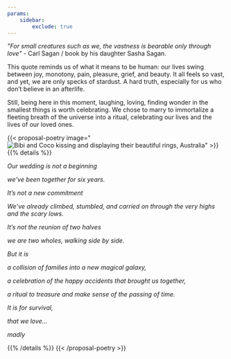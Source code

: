 ```yaml
---
params:
    sidebar:
        exclude: true
---
```


_"For small creatures such as we, the vastness is bearable only through love"_ - Carl Sagan / book by his daughter Sasha Sagan.

This quote reminds us of what it means to be human: our lives swing between joy, monotony, pain, pleasure, grief, and beauty. It all feels so vast, and yet, we are only specks of stardust. A hard truth, especially for us who don’t believe in an afterlife.

Still, being here in this moment, laughing, loving, finding wonder in the smallest things is worth celebrating. We chose to marry to immortalize a fleeting breath of the universe into a ritual, celebrating our lives and the lives of our loved ones.

{{< proposal-poetry image="![Bibi and Coco kissing and displaying their beautiful rings, Australia](/images/proposal.webp)" >}}
{{% details %}}

_Our wedding is not a beginning_

_we’ve been together for six years._

_It’s not a new commitment_

_We’ve already climbed, stumbled, and carried on through the very highs and the scary lows._

_It’s not the reunion of two halves_

_we are two wholes, walking side by side._

_But it is_

_a collision of families into a new magical galaxy,_

_a celebration of the happy accidents that brought us together,_

_a ritual to treasure and make sense of the passing of time._

_It is for survival,_

_that we love…_

_madly_

{{% /details %}}
{{< /proposal-poetry >}}
